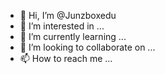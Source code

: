- 👋 Hi, I’m @Junzboxedu
- 👀 I’m interested in ...
- 🌱 I’m currently learning ...
- 💞️ I’m looking to collaborate on ...
- 📫 How to reach me ...

<!---
Junzboxedu/Junzboxedu is a ✨ special ✨ repository because its `README.md` (this file) appears on your GitHub profile.
You can click the Preview link to take a look at your changes.
--->
